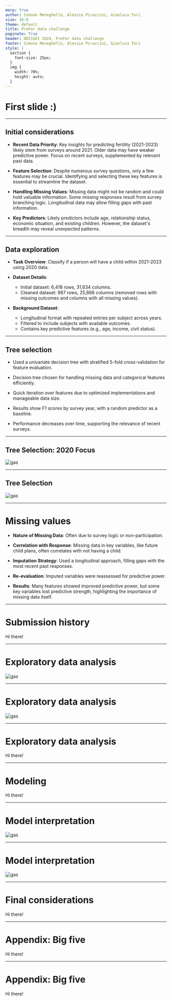 ```yaml
---
marp: true
author: Simone Meneghello, Alessio Piraccini, Gianluca Tori
size: 16:9
theme: default
title: PreFer data challenge
paginate: True
header: ODISSEI 2024, PreFer data challenge
footer: Simone Meneghello, Alessio Piraccini, Gianluca Tori
style: |
  section {
    font-size: 25px;
  }
  img {
    width: 70%;
    height: auto;
  }
---
```


# First slide :)

---

## Initial considerations

- **Recent Data Priority**: Key insights for predicting fertility (2021-2023) likely stem from surveys around 2021. Older data may have weaker predictive power. Focus on recent surveys, supplemented by relevant past data.
  
- **Feature Selection**: Despite numerous survey questions, only a few features may be crucial. Identifying and selecting these key features is essential to streamline the dataset.

- **Handling Missing Values**: Missing data might not be random and could hold valuable information. Some missing responses result from survey branching logic. Longitudinal data may allow filling gaps with past information.

- **Key Predictors**: Likely predictors include age, relationship status, economic situation, and existing children. However, the dataset's breadth may reveal unexpected patterns.

---

## Data exploration

- **Task Overview**: Classify if a person will have a child within 2021-2023 using 2020 data.
  
- **Dataset Details**: 
  - Initial dataset: 6,418 rows, 31,634 columns.
  - Cleaned dataset: 987 rows, 25,868 columns (removed rows with missing outcomes and columns with all missing values).

- **Background Dataset**: 
  - Longitudinal format with repeated entries per subject across years.
  - Filtered to include subjects with available outcomes.
  - Contains key predictive features (e.g., age, income, civil status).

---

## Tree selection

- Used a univariate decision tree with stratified 5-fold cross-validation for feature evaluation.
- Decision tree chosen for handling missing data and categorical features efficiently.
- Quick iteration over features due to optimized implementations and manageable data size.



- Results show F1 scores by survey year, with a random predictor as a baseline.
- Performance decreases over time, supporting the relevance of recent surveys.

---

## Tree Selection: 2020 Focus

![gas](./saved/tree_selection_big_year.png)

---

## Tree Selection

![gas](./saved/tree_selection_2020.png)

---

# Missing values

- **Nature of Missing Data**: Often due to survey logic or non-participation.
- **Correlation with Response**: Missing data in key variables, like future child plans, often correlates with not having a child.
- **Imputation Strategy**: Used a longitudinal approach, filling gaps with the most recent past responses.

- **Re-evaluation**: Imputed variables were reassessed for predictive power.
- **Results**: Many features showed improved predictive power, but some key variables lost predictive strength, highlighting the importance of missing data itself.

---

# Submission history

Hi there!

---

# Exploratory data analysis

![gas](./saved/eda_feature_plots.png)

---

# Exploratory data analysis

![gas](./saved/tree_selection_cleaned.png)

---

# Exploratory data analysis

Hi there!

---

# Modeling

Hi there!

---

# Model interpretation

![gas](./saved/shap_bar.png)

---

# Model interpretation

![gas](./saved/shap_scatter_plots.png)

---

# Final considerations

Hi there!

---

# Appendix: Big five

Hi there!

---

# Appendix: Big five

Hi there!

